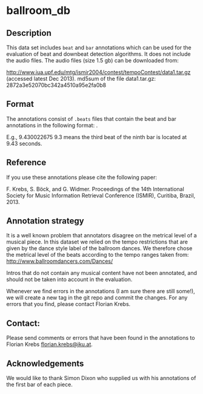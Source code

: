 ballroom_db
===========

Description
------------
This data set includes `beat` and `bar` annotations which can be used for the evaluation of
beat and downbeat detection algorithms. It does not include the audio files. The audio files (size 1.5 gb) can be downloaded from:

<http://www.iua.upf.edu/mtg/ismir2004/contest/tempoContest/data1.tar.gz> (accessed latest Dec 2013). 
md5sum of the file data1.tar.gz: 2872a3e52070bc342a4510a95e2fa0b8

Format
------------
The annotations consist of `.beats` files that contain the beat and bar annotations in the following format:
<beat time in sec> <bar number>.<beat position within the bar>

E.g., 
9.430022675	9.3
means the third beat of the ninth bar is located at 9.43 seconds.

Reference
------------
If you use these annotations please cite the following paper:

F. Krebs, S. Böck, and G. Widmer.
Proceedings of the 14th International Society for Music Information Retrieval
Conference (ISMIR), Curitiba, Brazil, 2013.
   
Annotation strategy
------------
It is a well known problem that annotators disagree on the metrical level of a musical piece. In this dataset we relied on the tempo restrictions that are given by the dance style label of the ballroom dances. We therefore chose the metrical level of the beats according to the tempo ranges taken from:
<http://www.ballroomdancers.com/Dances/>

Intros that do not contain any musical content have not been annotated, and should not be taken into account in the evaluation.

Whenever we find errors in the annotations (I am sure there are still some!), we will create a new tag in the git repo and commit the changes. For any errors that you find, please contact Florian Krebs.

Contact: 
------------
Please send comments or errors that have been found in the annotations to
Florian Krebs <florian.krebs@jku.at>.

Acknowledgements
------------
We would like to thank Simon Dixon who supplied us with his annotations of the first bar of each piece.
